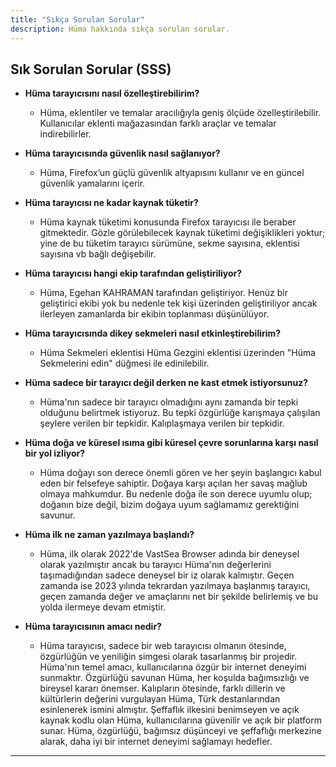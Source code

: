 ```yaml
---
title: "Sıkça Sorulan Sorular"
description: Hüma hakkında sıkça sorulan sorular.
---
```


 

## **Sık Sorulan Sorular (SSS)**
 
- **Hüma tarayıcısını nasıl özelleştirebilirim?**
  - Hüma, eklentiler ve temalar aracılığıyla geniş ölçüde özelleştirilebilir. Kullanıcılar eklenti mağazasından farklı araçlar ve temalar indirebilirler.

- **Hüma tarayıcısında güvenlik nasıl sağlanıyor?**
  - Hüma, Firefox’un güçlü güvenlik altyapısını kullanır ve en güncel güvenlik yamalarını içerir.

- **Hüma tarayıcısı ne kadar kaynak tüketir?**
  - Hüma kaynak tüketimi konusunda Firefox tarayıcısı ile beraber gitmektedir. Gözle görülebilecek kaynak tüketimi değişiklikleri yoktur; yine de bu tüketim tarayıcı sürümüne, sekme sayısına, eklentisi sayısına vb bağlı değişebilir.

- **Hüma tarayıcısı hangi ekip tarafından geliştiriliyor?**
  - Hüma, Egehan KAHRAMAN tarafından geliştiriyor. Henüz bir geliştirici ekibi yok bu nedenle tek kişi üzerinden geliştiriliyor ancak ilerleyen zamanlarda bir ekibin toplanması düşünülüyor.

- **Hüma tarayıcısında dikey sekmeleri nasıl etkinleştirebilirim?**
  - Hüma Sekmeleri eklentisi Hüma Gezgini eklentisi üzerinden "Hüma Sekmelerini edin" düğmesi ile edinilebilir.

- **Hüma sadece bir tarayıcı değil derken ne kast etmek istiyorsunuz?**
  - Hüma'nın sadece bir tarayıcı olmadığını aynı zamanda bir tepki olduğunu belirtmek istiyoruz. Bu tepki özgürlüğe karışmaya çalışılan şeylere verilen bir tepkidir. Kalıplaşmaya verilen bir tepkidir.

- **Hüma doğa ve küresel ısıma gibi küresel çevre sorunlarına karşı nasıl bir yol izliyor?**
  - Hüma doğayı son derece önemli gören ve her şeyin başlangıcı kabul eden bir felsefeye sahiptir. Doğaya karşı açılan her savaş mağlub olmaya mahkumdur. Bu nedenle doğa ile son derece uyumlu olup; doğanın bize değil, bizim doğaya uyum sağlamamız gerektiğini savunur.

- **Hüma ilk ne zaman yazılmaya başlandı?**
  - Hüma, ilk olarak 2022'de VastSea Browser adında bir deneysel olarak yazılmıştır ancak bu tarayıcı Hüma'nın değerlerini taşımadığından sadece deneysel bir iz olarak kalmıştır. Geçen zamanda ise 2023 yılında tekrardan yazılmaya başlanmış tarayıcı, geçen zamanda değer ve amaçlarını net bir şekilde belirlemiş ve bu yolda ilermeye devam etmiştir.

- **Hüma tarayıcısının amacı nedir?**
  - Hüma tarayıcısı, sadece bir web tarayıcısı olmanın ötesinde, özgürlüğün ve yeniliğin simgesi olarak tasarlanmış bir projedir. Hüma'nın temel amacı, kullanıcılarına özgür bir internet deneyimi sunmaktır. Özgürlüğü savunan Hüma, her koşulda bağımsızlığı ve bireysel kararı önemser. Kalıpların ötesinde, farklı dillerin ve kültürlerin değerini vurgulayan Hüma, Türk destanlarından esinlenerek ismini almıştır. Şeffaflık ilkesini benimseyen ve açık kaynak kodlu olan Hüma, kullanıcılarına güvenilir ve açık bir platform sunar. Hüma, özgürlüğü, bağımsız düşünceyi ve şeffaflığı merkezine alarak, daha iyi bir internet deneyimi sağlamayı hedefler.


 ---
 